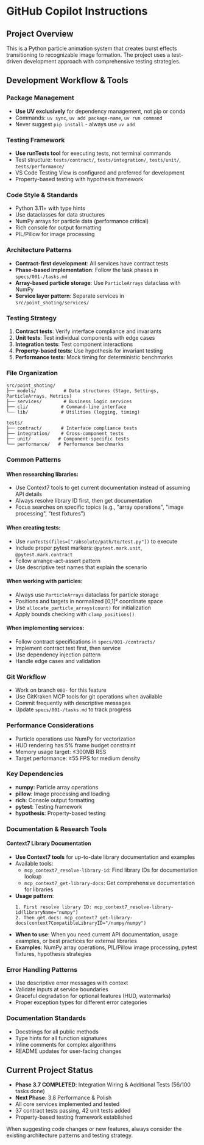 # GitHub Copilot Instructions

## Project Overview
This is a Python particle animation system that creates burst effects transitioning to recognizable image formation. The project uses a test-driven development approach with comprehensive testing strategies.

## Development Workflow & Tools

### Package Management
- **Use UV exclusively** for dependency management, not pip or conda
- Commands: `uv sync`, `uv add package-name`, `uv run command`
- Never suggest `pip install` - always use `uv add`

### Testing Framework
- **Use runTests tool** for executing tests, not terminal commands
- Test structure: `tests/contract/`, `tests/integration/`, `tests/unit/`, `tests/performance/`
- VS Code Testing View is configured and preferred for development
- Property-based testing with hypothesis framework

### Code Style & Standards
- Python 3.11+ with type hints
- Use dataclasses for data structures
- NumPy arrays for particle data (performance critical)
- Rich console for output formatting
- PIL/Pillow for image processing

### Architecture Patterns
- **Contract-first development**: All services have contract tests
- **Phase-based implementation**: Follow the task phases in `specs/001-/tasks.md`
- **Array-based particle storage**: Use `ParticleArrays` dataclass with NumPy
- **Service layer pattern**: Separate services in `src/point_shoting/services/`

### Testing Strategy
1. **Contract tests**: Verify interface compliance and invariants
2. **Unit tests**: Test individual components with edge cases
3. **Integration tests**: Test component interactions
4. **Property-based tests**: Use hypothesis for invariant testing
5. **Performance tests**: Mock timing for deterministic benchmarks

### File Organization
```
src/point_shoting/
├── models/          # Data structures (Stage, Settings, ParticleArrays, Metrics)
├── services/        # Business logic services
├── cli/            # Command-line interface
└── lib/            # Utilities (logging, timing)

tests/
├── contract/       # Interface compliance tests
├── integration/    # Cross-component tests
├── unit/          # Component-specific tests
└── performance/   # Performance benchmarks
```

### Common Patterns

#### When researching libraries:
- Use Context7 tools to get current documentation instead of assuming API details
- Always resolve library ID first, then get documentation
- Focus searches on specific topics (e.g., "array operations", "image processing", "test fixtures")

#### When creating tests:
- Use `runTests(files=["/absolute/path/to/test.py"])` to execute
- Include proper pytest markers: `@pytest.mark.unit`, `@pytest.mark.contract`
- Follow arrange-act-assert pattern
- Use descriptive test names that explain the scenario

#### When working with particles:
- Always use `ParticleArrays` dataclass for particle storage
- Positions and targets in normalized [0,1]² coordinate space
- Use `allocate_particle_arrays(count)` for initialization
- Apply bounds checking with `clamp_positions()`

#### When implementing services:
- Follow contract specifications in `specs/001-/contracts/`
- Implement contract test first, then service
- Use dependency injection pattern
- Handle edge cases and validation

### Git Workflow
- Work on branch `001-` for this feature
- Use GitKraken MCP tools for git operations when available
- Commit frequently with descriptive messages
- Update `specs/001-/tasks.md` to track progress

### Performance Considerations
- Particle operations use NumPy for vectorization
- HUD rendering has 5% frame budget constraint
- Memory usage target: ≤300MB RSS
- Target performance: ≥55 FPS for medium density

### Key Dependencies
- **numpy**: Particle array operations
- **pillow**: Image processing and loading
- **rich**: Console output formatting
- **pytest**: Testing framework
- **hypothesis**: Property-based testing

### Documentation & Research Tools

#### Context7 Library Documentation
- **Use Context7 tools** for up-to-date library documentation and examples
- Available tools:
  - `mcp_context7_resolve-library-id`: Find library IDs for documentation lookup
  - `mcp_context7_get-library-docs`: Get comprehensive documentation for libraries
- **Usage pattern**:
  ```
  1. First resolve library ID: mcp_context7_resolve-library-id(libraryName="numpy")
  2. Then get docs: mcp_context7_get-library-docs(context7CompatibleLibraryID="/numpy/numpy")
  ```
- **When to use**: When you need current API documentation, usage examples, or best practices for external libraries
- **Examples**: NumPy array operations, PIL/Pillow image processing, pytest fixtures, hypothesis strategies

### Error Handling Patterns
- Use descriptive error messages with context
- Validate inputs at service boundaries
- Graceful degradation for optional features (HUD, watermarks)
- Proper exception types for different error categories

### Documentation Standards
- Docstrings for all public methods
- Type hints for all function signatures
- Inline comments for complex algorithms
- README updates for user-facing changes

## Current Project Status
- **Phase 3.7 COMPLETED**: Integration Wiring & Additional Tests (56/100 tasks done)
- **Next Phase**: 3.8 Performance & Polish
- All core services implemented and tested
- 37 contract tests passing, 42 unit tests added
- Property-based testing framework established

When suggesting code changes or new features, always consider the existing architecture patterns and testing strategy.